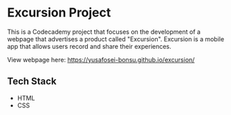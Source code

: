 # Excursion Project

This is a Codecademy project that focuses on the development of a webpage that advertises a product called "Excursion". Excursion is a mobile app that allows users record and share their experiences.

View webpage here: https://yusafosei-bonsu.github.io/excursion/

## Tech Stack
- HTML
- CSS
